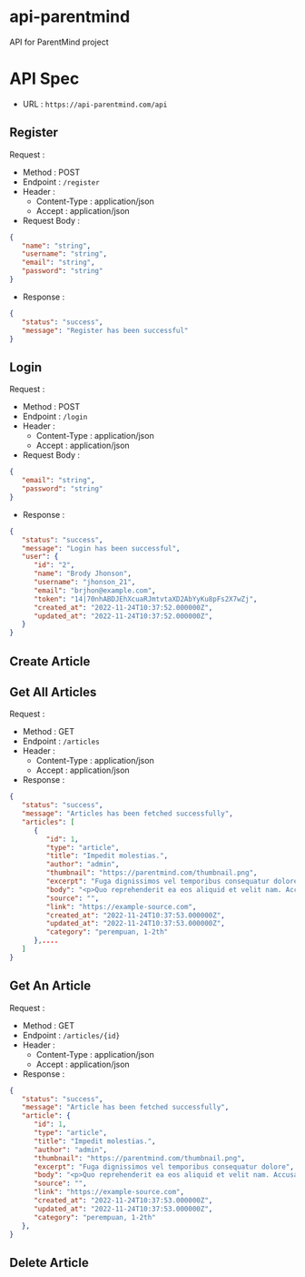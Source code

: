 # api-parentmind
API for ParentMind project

# API Spec
- URL : `https://api-parentmind.com/api`

## Register
Request :
- Method : POST
- Endpoint : `/register`
- Header :
  - Content-Type : application/json
  - Accept : application/json
- Request Body :
  
```json
{
   "name": "string",
   "username": "string",
   "email": "string",
   "password": "string"
}
```
- Response :
```json
{
   "status": "success",
   "message": "Register has been successful"
}
```

## Login
Request :
- Method : POST
- Endpoint : `/login`
- Header :
  - Content-Type : application/json
  - Accept : application/json
- Request Body :
  
```json
{
   "email": "string",
   "password": "string"
}
```
- Response :
```json
{
   "status": "success",
   "message": "Login has been successful",
   "user": {
      "id": "2",
      "name": "Brody Jhonson",
      "username": "jhonson_21",
      "email": "brjhon@example.com",
      "token": "14|70nhABDJEhXcuaRJmtvtaXD2AbYyKu8pFs2X7wZj",
      "created_at": "2022-11-24T10:37:52.000000Z",
      "updated_at": "2022-11-24T10:37:52.000000Z",
   }
}
```
## Create Article

## Get All Articles
Request :
- Method : GET
- Endpoint : `/articles`
- Header :
  - Content-Type : application/json
  - Accept : application/json
- Response :
```json
{
   "status": "success",
   "message": "Articles has been fetched successfully",
   "articles": [
      {
         "id": 1,
         "type": "article",
         "title": "Impedit molestias.",
         "author": "admin",
         "thumbnail": "https://parentmind.com/thumbnail.png",
         "excerpt": "Fuga dignissimos vel temporibus consequatur dolore",
         "body": "<p>Quo reprehenderit ea eos aliquid et velit nam. Accusamus et aut rem ipsa. Fuga temporibus placeat aut sed repellat. Totam dolores nostrum cumque laboriosam consequatur.</p>",
         "source": "",
         "link": "https://example-source.com",
         "created_at": "2022-11-24T10:37:53.000000Z",
         "updated_at": "2022-11-24T10:37:53.000000Z",
         "category": "perempuan, 1-2th"
      },....
   ]
}
```

## Get An Article
Request :
- Method : GET
- Endpoint : `/articles/{id}`
- Header :
  - Content-Type : application/json
  - Accept : application/json
- Response :
```json
{
   "status": "success",
   "message": "Article has been fetched successfully",
   "article": {
      "id": 1,
      "type": "article",
      "title": "Impedit molestias.",
      "author": "admin",
      "thumbnail": "https://parentmind.com/thumbnail.png",
      "excerpt": "Fuga dignissimos vel temporibus consequatur dolore",
      "body": "<p>Quo reprehenderit ea eos aliquid et velit nam. Accusamus et aut rem ipsa. Fuga temporibus placeat aut sed repellat. Totam dolores nostrum cumque laboriosam consequatur.</p>",
      "source": "",
      "link": "https://example-source.com",
      "created_at": "2022-11-24T10:37:53.000000Z",
      "updated_at": "2022-11-24T10:37:53.000000Z",
      "category": "perempuan, 1-2th"
   },
}
```

## Delete Article